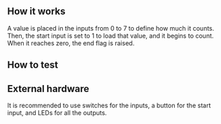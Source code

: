 <!---

This file is used to generate your project datasheet. Please fill in the information below and delete any unused
sections.

You can also include images in this folder and reference them in the markdown. Each image must be less than
512 kb in size, and the combined size of all images must be less than 1 MB.
-->

## How it works
A value is placed in the inputs from 0 to 7 to define how much it counts. Then, the start input is set to 1 to load that value, and it begins to count. When it reaches zero, the end flag is raised.

## How to test



## External hardware

It is recommended to use switches for the inputs, a button for the start input, and LEDs for all the outputs.
